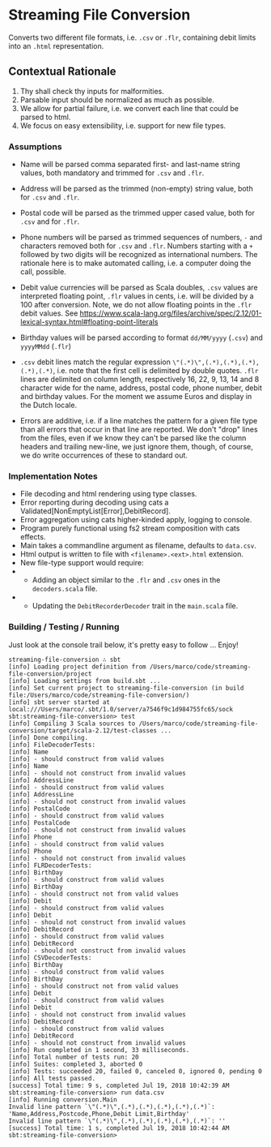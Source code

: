 # Streaming File Conversion

Converts two different file formats, i.e. `.csv` or `.flr`, containing debit limits into an `.html` representation.

## Contextual Rationale

1. Thy shall check thy inputs for malformities.
2. Parsable input should be normalized as much as possible.
3. We allow for partial failure, i.e. we convert each line that could be parsed to html.
4. We focus on easy extensibility, i.e. support for new file types.

### Assumptions

- Name will be parsed comma separated first- and last-name string values, both mandatory and trimmed for `.csv` and `.flr`.

- Address will be parsed as the trimmed (non-empty) string value, both for `.csv` and `.flr`.

- Postal code will be parsed as the trimmed upper cased value, both for `.csv` and for `.flr`.

- Phone numbers will be parsed as trimmed sequences of numbers, `-` and ` ` characters removed both for `.csv` and `.flr`.
  Numbers starting with a `+` followed by two digits will be recognized as international numbers.  The rationale here
  is to make automated calling, i.e. a computer doing the call, possible.

- Debit value currencies will be parsed as Scala doubles, `.csv` values are interpreted floating point, `.flr` values in
  cents, i.e. will be divided by a 100 after conversion.  Note, we do not allow floating points in the `.flr` debit
  values.  See https://www.scala-lang.org/files/archive/spec/2.12/01-lexical-syntax.html#floating-point-literals

- Birthday values will be parsed according to format `dd/MM/yyyy` (`.csv`) and `yyyyMMdd` (`.flr`)

- `.csv` debit lines match the regular expression `\"(.*)\",(.*),(.*),(.*),(.*),(.*)`, i.e. note that the first cell is
  delimited by double quotes.  `.flr` lines are delimited on column length, respectively 16, 22, 9, 13, 14 and 8 character
  wide for the name, address, postal code, phone number, debit and birthday values.  For the moment we assume Euros
  and display in the Dutch locale.

- Errors are additive, i.e. if a line matches the pattern for a given file type than all errors that occur in that line
  are reported.  We don't "drop" lines from the files, even if we know they can't be parsed like the column headers and
  trailing new-line, we just ignore them, though, of course, we do write occurrences of these to standard out.

### Implementation Notes

- File decoding and html rendering using type classes.
- Error reporting during decoding using cats a Validated[NonEmptyList[Error],DebitRecord].
- Error aggregation using cats higher-kinded apply, logging to console.
- Program purely functional using fs2 stream composition with cats effects.
- Main takes a commandline argument as filename, defaults to `data.csv`.
- Html output is written to file with `<filename>.<ext>.html` extension.
- New file-type support would require:
- - Adding an object similar to the ``.flr`` and ``.csv`` ones in the `decoders.scala` file.
- - Updating the `DebitRecorderDecoder` trait in the `main.scala` file.

### Building / Testing / Running

Just look at the console trail below, it's pretty easy to follow ... Enjoy!

```
streaming-file-conversion ∴ sbt
[info] Loading project definition from /Users/marco/code/streaming-file-conversion/project
[info] Loading settings from build.sbt ...
[info] Set current project to streaming-file-conversion (in build file:/Users/marco/code/streaming-file-conversion/)
[info] sbt server started at local:///Users/marco/.sbt/1.0/server/a7546f9c1d984755fc65/sock
sbt:streaming-file-conversion> test
[info] Compiling 3 Scala sources to /Users/marco/code/streaming-file-conversion/target/scala-2.12/test-classes ...
[info] Done compiling.
[info] FileDecoderTests:
[info] Name
[info] - should construct from valid values
[info] Name
[info] - should not construct from invalid values
[info] AddressLine
[info] - should construct from valid values
[info] AddressLine
[info] - should not construct from invalid values
[info] PostalCode
[info] - should construct from valid values
[info] PostalCode
[info] - should not construct from invalid values
[info] Phone
[info] - should construct from valid values
[info] Phone
[info] - should not construct from invalid values
[info] FLRDecoderTests:
[info] BirthDay
[info] - should construct from valid values
[info] BirthDay
[info] - should construct not from valid values
[info] Debit
[info] - should construct from valid values
[info] Debit
[info] - should not construct from invalid values
[info] DebitRecord
[info] - should construct from valid values
[info] DebitRecord
[info] - should not construct from invalid values
[info] CSVDecoderTests:
[info] BirthDay
[info] - should construct from valid values
[info] BirthDay
[info] - should construct not from valid values
[info] Debit
[info] - should construct from valid values
[info] Debit
[info] - should not construct from invalid values
[info] DebitRecord
[info] - should construct from valid values
[info] DebitRecord
[info] - should not construct from invalid values
[info] Run completed in 1 second, 33 milliseconds.
[info] Total number of tests run: 20
[info] Suites: completed 3, aborted 0
[info] Tests: succeeded 20, failed 0, canceled 0, ignored 0, pending 0
[info] All tests passed.
[success] Total time: 9 s, completed Jul 19, 2018 10:42:39 AM
sbt:streaming-file-conversion> run data.csv
[info] Running conversion.Main
Invalid line pattern `\"(.*)\",(.*),(.*),(.*),(.*),(.*)`: 'Name,Address,Postcode,Phone,Debit Limit,Birthday'
Invalid line pattern `\"(.*)\",(.*),(.*),(.*),(.*),(.*)`: ''
[success] Total time: 1 s, completed Jul 19, 2018 10:42:44 AM
sbt:streaming-file-conversion>
```